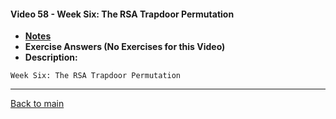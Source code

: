 #### Video 58 - Week Six: The RSA Trapdoor Permutation

- **[Notes](notes.md)**
- **Exercise Answers (No Exercises for this Video)**
- **Description:**

```
Week Six: The RSA Trapdoor Permutation
```

---
 
[Back to main](https://github.com/rot0xd/Coursera/blob/master/Cryptography/I/README.md)

